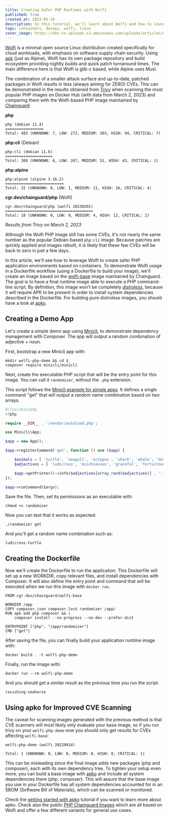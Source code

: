 ```yaml
---
title: Creating Safer PHP Runtimes with Wolfi 
published: true
created_at: 2023-05-10
description: In this tutorial, we'll learn about Wolfi and how to leverage it for safer PHP container runtime environments.
tags: containers, devops, wolfi, linux
cover_image: https://dev-to-uploads.s3.amazonaws.com/uploads/articles/m4ifydbmk4ad8hz5pg9z.png
---
```


[Wolfi](https://edu.chainguard.dev/open-source/wolfi/overview/) is a minimal open source Linux distribution created specifically for cloud workloads, with emphasis on software supply chain security. Using [apk](https://wiki.alpinelinux.org/wiki/Alpine_Package_Keeper) (just as Alpine), Wolfi has its own package repository and build ecosystem providing nightly builds and quick patch turnaround times. The main difference here is that Wolfi is glib-c based, while Alpine uses Musl.

The combination of a smaller attack surface and up-to-date, patched packages in Wolfi results in less (always aiming for ZERO) CVEs. This can be demonstrated in the results obtained from [Trivy](https://github.com/aquasecurity/trivy) when scanning the most popular PHP images on Docker Hub (with data from March 2, 2023) and comparing them with the Wolfi-based PHP image maintained by [Chainguard](https://chainguard.dev):

**php**
```
php (debian 11.4)
=================
Total: 483 (UNKNOWN: 7, LOW: 272, MEDIUM: 103, HIGH: 94, CRITICAL: 7)
```

**php:cli** (Debian)
```
php:cli (debian 11.6)
=====================
Total: 368 (UNKNOWN: 6, LOW: 267, MEDIUM: 51, HIGH: 43, CRITICAL: 1)
```

**php:alpine**
```
php:alpine (alpine 3.16.2)
==========================
Total: 32 (UNKNOWN: 0, LOW: 1, MEDIUM: 11, HIGH: 16, CRITICAL: 4)
```

**cgr.dev/chainguard/php** (Wolfi)
```
cgr.dev/chainguard/php (wolfi 20230201)
=======================================
Total: 18 (UNKNOWN: 0, LOW: 0, MEDIUM: 4, HIGH: 12, CRITICAL: 2)
```
_Results from Trivy on March 2, 2023_

Although the Wolfi PHP image still has some CVEs, it's not nearly the same number as the popular Debian-based `php:cli` image. Because patches are quickly applied and images rebuilt, it is likely that these few CVEs will be back to zero in just a few days.

In this article, we'll see how to leverage Wolfi to create safer PHP application environments based on containers. To demonstrate Wolfi usage in a Dockerfile workflow (using a Dockerfile to build your image), we'll create an image based on the [wolfi-base](https://github.com/chainguard-images/images/tree/main/images/wolfi-base) image maintained by Chainguard. The goal is to have a final runtime image able to execute a PHP command-line script. By definition, this image won't be completely _[distroless](https://www.chainguard.dev/unchained/minimal-container-images-towards-a-more-secure-future)_, because it will require APK to be present in order to install system dependencies described in the Dockerfile. For building pure distroless images, you should have a look at [apko](https://edu.chainguard.dev/open-source/apko/overview/).


## Creating a Demo App
Let's create a simple demo app using [Minicli](https://docs.minicli.dev), to demonstrate dependency management with Composer. The app will output a random combination of adjective + noun.

First, bootstrap a new Minicli app with:

```shell
mkdir wolfi-php-demo && cd $_
composer require minicli/minicli
```

Next, create the executable PHP script that will be the entry point for this image. You can call it `randomizer`, without the `.php` extension.

This script follows the [Minicli example for simple apps](https://docs.minicli.dev/en/latest/getting_started/creating-apps/#creating-a-simple-app). It defines a single command "get" that will output a random name combination based on two arrays.

```php
#!/usr/bin/php
<?php

require __DIR__ . '/vendor/autoload.php';

use Minicli\App;

$app = new App();

$app->registerCommand('get', function () use ($app) {

    $animals = [ 'turtle', 'seagull', 'octopus', 'shark', 'whale', 'dolphin', 'walrus', 'penguin', 'seahorse'];
    $adjectives = [ 'ludicrous', 'mischievous', 'graceful', 'fortuitous', 'charming', 'ravishing', 'gregarious'];

    $app->getPrinter()->info($adjectives[array_rand($adjectives)] . '-' . $animals[array_rand($animals)]);
});

$app->runCommand($argv);


```

Save the file. Then, set its permissions as an executable with:

```shell
chmod +x randomizer
```

Now you can test that it works as expected:

```shell
./randomizer get
```

And you'll get a random name combination such as:
```
ludicrous-turtle
```

## Creating the Dockerfile

Now we'll create the Dockerfile to run the application. This Dockerfile will set up a new WORKDIR, copy relevant files, and install dependencies with Composer. It will also define the entry point and command that will be executed when we run this image with `docker run`.

```
FROM cgr.dev/chainguard/wolfi-base

WORKDIR /app
COPY composer.json composer.lock randomizer /app/
RUN apk add php composer && \
    composer install --no-progress --no-dev --prefer-dist

ENTRYPOINT ["php", "/app/randomizer"]
CMD ["get"]

```

After saving the file, you can finally build your application runtime image with:

```shell
docker build . -t wolfi-php-demo 
```

Finally, run the image with:

```shell
docker run --rm wolfi-php-demo
```

And you should get a similar result as the previous time you run the script.

```
ravishing-seahorse

```

## Using apko for Improved CVE Scanning

The caveat for scanning images generated with the previous method is that CVE scanners will most likely only evaluate your base image, so if you run trivy on your `wolfi-php-demo` now you should only get results for CVEs affecting `wolfi-base`:

```
wolfi-php-demo (wolfi 20220914)

Total: 1 (UNKNOWN: 0, LOW: 0, MEDIUM: 0, HIGH: 0, CRITICAL: 1)
```

This can be misleading since the final image adds new packages (php and composer), each with its own dependency tree. To tighten your setup even more, you can build a base image with [apko](https://edu.chainguard.dev/open-source/apko/overview/) and include all system dependencies there (php, composer). This will assure that the base image you use in your Dockerfile has all system dependencies accounted for in an SBOM (Software Bill of Materials), which can be scanned or monitored.

Check the [getting started with apko](https://edu.chainguard.dev/open-source/apko/getting-started-with-apko/) tutorial if you want to learn more about apko. Check also the public [PHP Chainguard Images](https://edu.chainguard.dev/chainguard/chainguard-images/reference/php/overview/) which are all based on Wolfi and offer a few different variants for general use cases.
